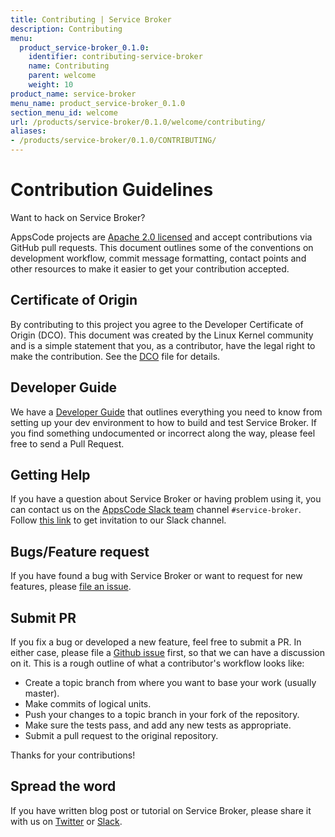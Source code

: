 ```yaml
---
title: Contributing | Service Broker
description: Contributing
menu:
  product_service-broker_0.1.0:
    identifier: contributing-service-broker
    name: Contributing
    parent: welcome
    weight: 10
product_name: service-broker
menu_name: product_service-broker_0.1.0
section_menu_id: welcome
url: /products/service-broker/0.1.0/welcome/contributing/
aliases:
- /products/service-broker/0.1.0/CONTRIBUTING/
---
```


# Contribution Guidelines
Want to hack on Service Broker?

AppsCode projects are [Apache 2.0 licensed](https://github.com/appscode/service-broker/blob/master/LICENSE) and accept contributions via
GitHub pull requests.  This document outlines some of the conventions on
development workflow, commit message formatting, contact points and other
resources to make it easier to get your contribution accepted.

## Certificate of Origin

By contributing to this project you agree to the Developer Certificate of
Origin (DCO). This document was created by the Linux Kernel community and is a
simple statement that you, as a contributor, have the legal right to make the
contribution. See the [DCO](https://github.com/appscode/service-broker/blob/master/DCO) file for details.

## Developer Guide

We have a [Developer Guide](/products/service-broker/0.1.0/setup/developer-guide/overview) that outlines everything you need to know from setting up your
dev environment to how to build and test Service Broker. If you find something undocumented or incorrect along the way,
please feel free to send a Pull Request.

## Getting Help

If you have a question about Service Broker or having problem using it, you can contact us on the [AppsCode Slack team](https://appscode.slack.com/messages/service-broker/) channel `#service-broker`. Follow [this link](https://slack.appscode.com) to get invitation to our Slack channel.

## Bugs/Feature request

If you have found a bug with Service Broker or want to request for new features, please [file an issue](https://github.com/appscode/service-broker/issues/new).

## Submit PR

If you fix a bug or developed a new feature, feel free to submit a PR. In either case, please file a [Github issue](https://github.com/appscode/service-broker/issues/new) first, so that we can have a discussion on it. This is a rough outline of what a contributor's workflow looks like:

- Create a topic branch from where you want to base your work (usually master).
- Make commits of logical units.
- Push your changes to a topic branch in your fork of the repository.
- Make sure the tests pass, and add any new tests as appropriate.
- Submit a pull request to the original repository.

Thanks for your contributions!

## Spread the word

If you have written blog post or tutorial on Service Broker, please share it with us on [Twitter](https://twitter.com/AppsCodeHQ) or [Slack](https://slack.appscode.com).
